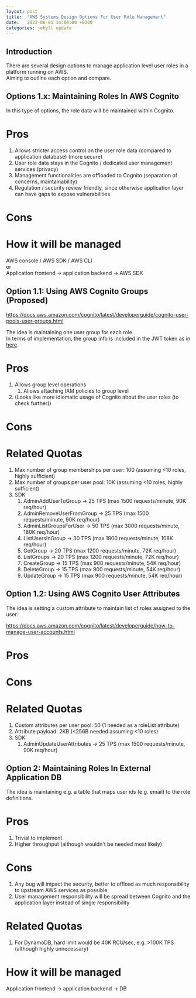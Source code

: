 ```yaml
---
layout: post
title:  "AWS Systems Design Options For User Role Management"
date:   2022-06-01 14:00:00 +0300
categories: jekyll update
---
```


## Introduction

There are several design options to manage application level user roles in a platform running on AWS.  
Aiming to outline each option and compare.  

## Options 1.x: Maintaining Roles In AWS Cognito

In this type of options, the role data will be maintained within Cognito. 

# Pros
1. Allows stricter access control on the user role data (compared to application database) (more secure)
1. User role data stays in the Cognito / dedicated user management services (privacy)
1. Management functionalities are offloaded to Cognito (separation of concerns, maintainability)
1. Regulation / security review friendly, since otherwise application layer can have gaps to expose vulnerabilities

# Cons

# How it will be managed

AWS console / AWS SDK / AWS CLI  
or  
Application frontend -> application backend -> AWS SDK  

## Option 1.1: Using AWS Cognito Groups (Proposed)

https://docs.aws.amazon.com/cognito/latest/developerguide/cognito-user-pools-user-groups.html  

The idea is maintaining one user group for each role.  
In terms of implementation, the group info is included in the JWT token as in [here](https://stackoverflow.com/a/43789307).  

# Pros

1. Allows group level operations  
    1. Allows attaching IAM policies to group level
1. (Looks like more idiomatic usage of Cognito about the user roles (to check further))

# Cons

# Related Quotas
1. Max number of group memberships per user: 100 (assuming <10 roles, highly sufficient)
1. Max number of groups per user pool: 10K (assuming <10 roles, highly sufficient)
1. SDK
    1. AdminAddUserToGroup -> 25 TPS (max 1500 requests/minute, 90K req/hour)
    1. AdminRemoveUserFromGroup -> 25 TPS (max 1500 requests/minute, 90K req/hour)
    1. AdminListGroupsForUser -> 50 TPS (max 3000 requests/minute, 180K req/hour)
    1. ListUsersInGroup -> 30 TPS (max 1800 requests/minute, 108K req/hour)
    1. GetGroup -> 20 TPS (max 1200 requests/minute, 72K req/hour)
    1. ListGroups -> 20 TPS (max 1200 requests/minute, 72K req/hour)
    1. CreateGroup -> 15 TPS (max 900 requests/minute, 54K req/hour)
    1. DeleteGroup -> 15 TPS (max 900 requests/minute, 54K req/hour)
    1. UpdateGroup -> 15 TPS (max 900 requests/minute, 54K req/hour)


## Option 1.2: Using AWS Cognito User Attributes

The idea is setting a custom attribute to maintain list of roles assigned to the user.  

https://docs.aws.amazon.com/cognito/latest/developerguide/how-to-manage-user-accounts.html  

# Pros

# Cons

# Related Quotas
1. Custom attributes per user pool: 50 (1 needed as a roleList attribute)
1. Attribute payload: 2KB (<256B needed assuming <10 roles)
1. SDK
    1. AdminUpdateUserAttributes -> 25 TPS (max 1500 requests/minute, 90K req/hour)

## Option 2: Maintaining Roles In External Application DB

The idea is maintaining e.g. a table that maps user ids (e.g. email) to the role definitions.  

# Pros
1. Trivial to implement
1. Higher throughput (although wouldn't be needed most likely)

# Cons
1. Any bug will impact the security, better to offload as much responsibility to upstream AWS services as possible
1. User management responsibility will be spread between Cognito and the application layer instead of single responsibility

# Related Quotas
1. For DynamoDB, hard limit would be 40K RCU/sec, e.g. >100K TPS (although highly unnecessary)

# How it will be managed

Application frontend -> application backend -> DB